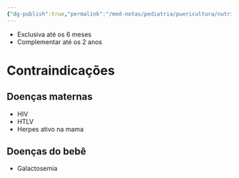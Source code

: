```yaml
---
{"dg-publish":true,"permalink":"/med-notas/pediatria/puericultura/nutricao/amamentacao/"}
---
```


- Exclusiva até os 6 meses
- Complementar até os 2 anos

# Contraindicações
## Doenças maternas
- HIV
- HTLV
- Herpes ativo na mama

## Doenças do bebê
- Galactosemia